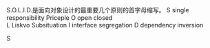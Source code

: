 S.O.L.I.D.是面向对象设计的最重要几个原则的首字母缩写。
S single responsibility Priceple
O open closed  
L Liskvo Subsituation
I interface segregation
D dependency inversion 

S 

